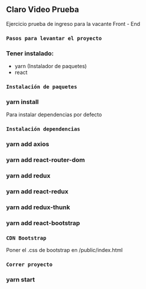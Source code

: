 
## Claro Video Prueba

Ejercicio prueba de ingreso para la vacante Front - End 

### `Pasos para levantar el proyecto`

### Tener instalado:
 - yarn (Instalador de paquetes)
 - react 

### `Instalación de paquetes`

### yarn install

Para instalar dependencias por defecto

### `Instalación dependencias`

### yarn add axios

### yarn add react-router-dom

### yarn add redux

### yarn add react-redux

### yarn add redux-thunk

### yarn add react-bootstrap

### `CDN Bootstrap`

Poner el .css de bootstrap en /public/index.html

<link rel="stylesheet" href="https://maxcdn.bootstrapcdn.com/bootstrap/4.3.1/css/bootstrap.min.css" integrity="sha384-ggOyR0iXCbMQv3Xipma34MD+dH/1fQ784/j6cY/iJTQUOhcWr7x9JvoRxT2MZw1T" crossorigin="anonymous"/>

### `Correr proyecto`

### yarn start

